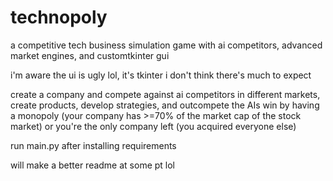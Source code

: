 # technopoly

a competitive tech business simulation game with ai competitors, advanced market engines, and customtkinter gui

i'm aware the ui is ugly lol, it's tkinter i don't think there's much to expect

create a company and compete against ai competitors in different markets, create products, develop strategies, and outcompete the AIs
win by having a monopoly (your company has >=70% of the market cap of the stock market) or you're the only company left (you acquired everyone else)

run main.py after installing requirements

will make a better readme at some pt lol
